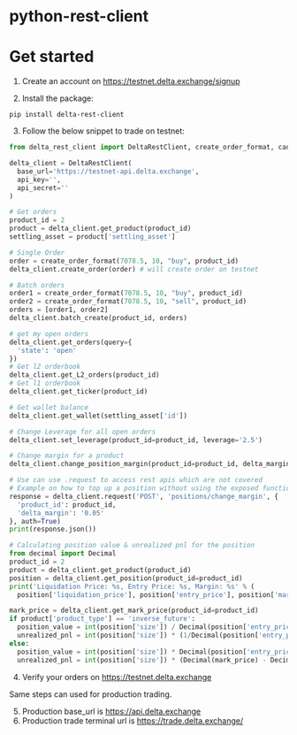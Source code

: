 # python-rest-client

# Get started

1. Create an account on https://testnet.delta.exchange/signup

2. Install the package:

```
pip install delta-rest-client
```

3. Follow the below snippet to trade on testnet:

```python
from delta_rest_client import DeltaRestClient, create_order_format, cancel_order_format, round_by_tick_size

delta_client = DeltaRestClient(
  base_url='https://testnet-api.delta.exchange',
  api_key='',
  api_secret=''
)

# Get orders
product_id = 2
product = delta_client.get_product(product_id)
settling_asset = product['settling_asset']

# Single Order
order = create_order_format(7078.5, 10, "buy", product_id)
delta_client.create_order(order) # will create order on testnet

# Batch orders
order1 = create_order_format(7078.5, 10, "buy", product_id)
order2 = create_order_format(7078.5, 10, "sell", product_id)
orders = [order1, order2]
delta_client.batch_create(product_id, orders)

# get my open orders
delta_client.get_orders(query={
  'state': 'open'
})
# Get l2 orderbook
delta_client.get_L2_orders(product_id)
# Get l1 orderbook
delta_client.get_ticker(product_id)

# Get wallet balance
delta_client.get_wallet(settling_asset['id'])

# Change Leverage for all open orders
delta_client.set_leverage(product_id=product_id, leverage='2.5')

# Change margin for a product
delta_client.change_position_margin(product_id=product_id, delta_margin='0.05')

# Use can use .request to access rest apis which are not covered
# Example on how to top up a position without using the exposed function
response = delta_client.request('POST', 'positions/change_margin', {
  'product_id': product_id,
  'delta_margin': '0.05'
}, auth=True)
print(response.json())

# Calculating position value & unrealized pnl for the position
from decimal import Decimal
product_id = 2
product = delta_client.get_product(product_id)
position = delta_client.get_position(product_id=product_id)
print('Liquidation Price: %s, Entry Price: %s, Margin: %s' % (
  position['liquidation_price'], position['entry_price'], position['margin'])

mark_price = delta_client.get_mark_price(product_id=product_id)
if product['product_type'] == 'inverse_future':
  position_value = int(position['size']) / Decimal(position['entry_price'])
  unrealized_pnl = int(position['size']) * (1/Decimal(position['entry_price']) - 1/Decimal(mark_price))
else:
  position_value = int(position['size']) * Decimal(position['entry_price'])
  unrealized_pnl = int(position['size']) * (Decimal(mark_price) - Decimal(position['entry_price']))
```

4. Verify your orders on https://testnet.delta.exchange

Same steps can used for production trading.

5. Production base_url is https://api.delta.exchange
6. Production trade terminal url is https://trade.delta.exchange/
